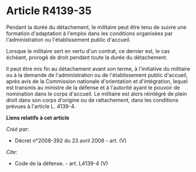 # Article R4139-35

Pendant la durée du détachement, le militaire peut être tenu de suivre une formation d'adaptation à l'emploi dans les
conditions organisées par l'administration ou l'établissement public d'accueil. 

Lorsque le militaire sert en vertu d'un contrat, ce dernier est, le cas échéant, prorogé de droit pendant toute la durée du
détachement. 

Il peut être mis fin au détachement avant son terme, à l'initiative du militaire ou à la demande de l'administration ou de
l'établissement public d'accueil, après avis de la Commission nationale d'orientation et d'intégration, lequel est transmis
au ministre de la défense et à l'autorité ayant le pouvoir de nomination dans le corps d'accueil. Le militaire est alors
réintégré de plein droit dans son corps d'origine ou de rattachement, dans les conditions prévues à l'article L. 4139-4.

**Liens relatifs à cet article**

_Créé par_:

  - Décret n°2008-392 du 23 avril 2008 - art. (V)

_Cite_:

  - Code de la défense. - art. L4139-4 (V)
